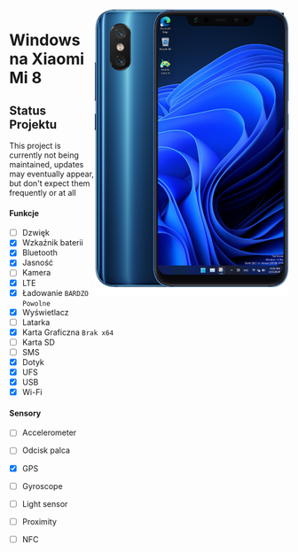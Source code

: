 <img align="right" src="https://github.com/n00b69/woa-dipper/blob/main/dipper.png" width="350" alt="Windows 11 running on dipper">

# Windows na Xiaomi Mi 8

## Status Projektu
This project is currently not being maintained, updates may eventually appear, but don't expect them frequently or at all

#### Funkcje
- [ ] Dzwięk
- [X] Wzkaźnik baterii
- [x] Bluetooth
- [x] Jasność 
- [ ] Kamera
- [x] LTE
- [x] Ładowanie ```BARDZO Powolne```
- [x] Wyświetlacz
- [ ] Latarka
- [x] Karta Graficzna  ```Brak x64```
- [ ] Karta SD
- [ ] SMS
- [x] Dotyk 
- [x] UFS
- [x] USB
- [x] Wi-Fi

#### Sensory
- [ ] Accelerometer
- [ ] Odcisk palca
- [x] GPS
- [ ] Gyroscope
- [ ] Light sensor
- [ ] Proximity
- [ ] NFC
      














